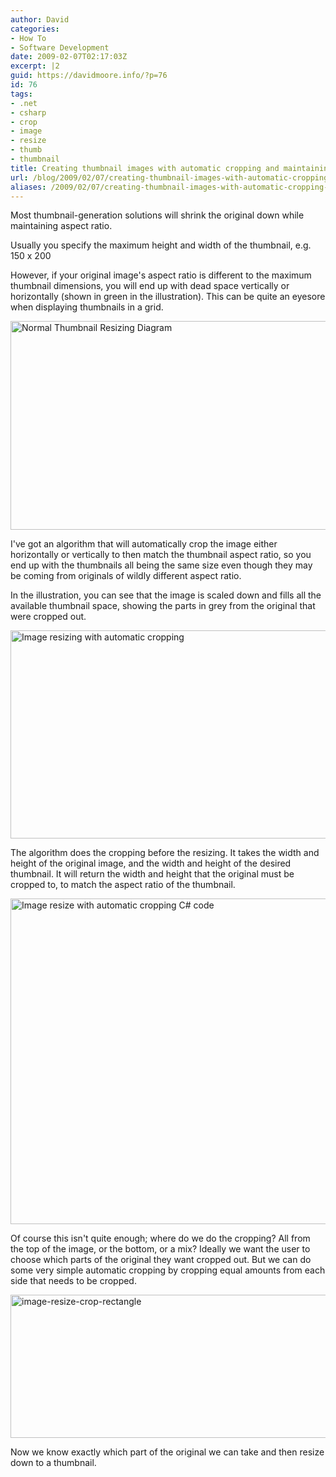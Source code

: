 ```yaml
---
author: David
categories:
- How To
- Software Development
date: 2009-02-07T02:17:03Z
excerpt: |2
guid: https://davidmoore.info/?p=76
id: 76
tags:
- .net
- csharp
- crop
- image
- resize
- thumb
- thumbnail
title: Creating thumbnail images with automatic cropping and maintaining aspect ratio
url: /blog/2009/02/07/creating-thumbnail-images-with-automatic-cropping-and-maintaining-aspect-ratio/
aliases: /2009/02/07/creating-thumbnail-images-with-automatic-cropping-and-maintaining-aspect-ratio/
---
```


Most thumbnail-generation solutions will shrink the original down while maintaining aspect ratio.

Usually you specify the maximum height and width of the thumbnail, e.g. 150 x 200

However, if your original image's aspect ratio is different to the maximum thumbnail dimensions, you will end up with dead space vertically or horizontally (shown in green in the illustration). This can be quite an eyesore when displaying thumbnails in a grid.

<img class="alignnone size-full wp-image-77" title="Normal Thumbnail Resizing Diagram" src="/wp-content/uploads/2009/02/image-resize-normal.gif" alt="Normal Thumbnail Resizing Diagram" width="672" height="334" />

I've got an algorithm that will automatically crop the image either horizontally or vertically to then match the thumbnail aspect ratio, so you end up with the thumbnails all being the same size even though they may be coming from originals of wildly different aspect ratio.

<!--more-->

In the illustration, you can see that the image is scaled down and fills all the available thumbnail space, showing the parts in grey from the original that were cropped out.

<img class="alignnone size-full wp-image-78" title="Image resizing with automatic cropping" src="/wp-content/uploads/2009/02/image-resize-crop.gif" alt="Image resizing with automatic cropping" width="716" height="333" />

The algorithm does the cropping before the resizing. It takes the width and height of the original image, and the width and height of the desired thumbnail. It will return the width and height that the original must be cropped to, to match the aspect ratio of the thumbnail.

<img class="alignnone size-full wp-image-79" title="Image resize with automatic cropping C# code" src="/wp-content/uploads/2009/02/image-resize-crop.png" alt="Image resize with automatic cropping C# code" width="926" height="521" />

Of course this isn't quite enough; where do we do the cropping? All from the top of the image, or the bottom, or a mix? Ideally we want the user to choose which parts of the original they want cropped out. But we can do some very simple automatic cropping by cropping equal amounts from each side that needs to be cropped.

<img class="alignnone size-full wp-image-80" title="image-resize-crop-rectangle" src="/wp-content/uploads/2009/02/image-resize-crop-rectangle.png" alt="image-resize-crop-rectangle" width="950" height="229" />

Now we know exactly which part of the original we can take and then resize down to a thumbnail.
